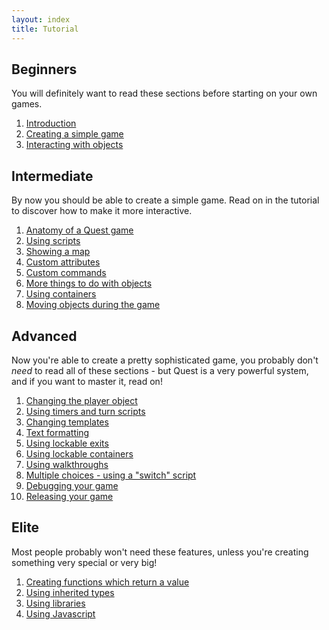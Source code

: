 ```yaml
---
layout: index
title: Tutorial
---
```


Beginners
---------

You will definitely want to read these sections before starting on your own games.

1.  [Introduction](tutorial_introduction.html)
2.  [Creating a simple game](creating_a_simple_game.html)
3.  [Interacting with objects](interacting_with_objects.html)

Intermediate
------------

By now you should be able to create a simple game. Read on in the tutorial to discover how to make it more interactive.

1.  [Anatomy of a Quest game](anatomy_of_a_quest_game.html)
2.  [Using scripts](using_scripts.html)
3.  [Showing a map](showing_a_map.html)
4.  [Custom attributes](custom_attributes.html)
5.  [Custom commands](custom_commands.html)
6.  [More things to do with objects](more_things_to_do_with_objects.html)
7.  [Using containers](using_containers.html)
8.  [Moving objects during the game](moving_objects_during_the_game.html)

Advanced
--------

Now you're able to create a pretty sophisticated game, you probably don't *need* to read all of these sections - but Quest is a very powerful system, and if you want to master it, read on!

1.  [Changing the player object](changing_the_player_object.html)
2.  [Using timers and turn scripts](using_timers_and_turn_scripts.html)
3.  [Changing templates](changing_templates.html)
4.  [Text formatting](text_formatting.html)
5.  [Using lockable exits](using_lockable_exits.html)
6.  [Using lockable containers](using_lockable_containers.html)
7.  [Using walkthroughs](using_walkthroughs.html)
8.  [Multiple choices - using a "switch" script](multiple_choices___using_a_switch_script.html)
9.  [Debugging your game](debugging_your_game.html)
10. [Releasing your game](releasing_your_game.html)

Elite
-----

Most people probably won't need these features, unless you're creating something very special or very big!

1.  [Creating functions which return a value](creating_functions_which_return_a_value.html)
2.  [Using inherited types](using_inherited_types.html)
3.  [Using libraries](using_libraries.html)
4.  [Using Javascript](using_javascript.html)

